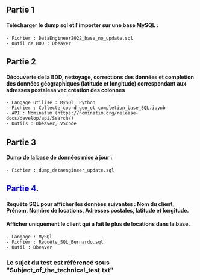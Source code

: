 ## **Partie 1**  
#### Télécharger le dump sql et l'importer sur une base MySQL :  
    - Fichier : DataEngineer2022_base_no_update.sql
    - Outil de BDD : Dbeaver 
  
## **Partie 2**  
#### Découverte de la BDD, nettoyage, corrections des données et completion des données géographiques (latitude et longitude) correspondant aux adresses postalesa vec création des colonnes  
    - Langage utilisé : MySQl, Python
    - Fichier : Collecte_coord_geo_et completion_base_SQL.ipynb
    - API : Nominatim (https://nominatim.org/release-docs/develop/api/Search/)
    - Outils : Dbeaver, VScode
  
## **Partie 3**  
#### Dump de la base de données mise à jour :  
    - Fichier : dump_dataengineer_update.sql

  
## <span style="color:blue">**Partie 4**</span>.  
#### Requête SQL pour afficher les données suivantes : Nom du client, Prénom, Nombre de locations, Adresses postales, latitude et longitude.
#### Afficher uniquement le client qui a fait le plus de locations dans la base.  
    - Langage : MySQl
    - Fichier : Requête_SQL_Bernardo.sql
    - Outil : Dbeaver 

  
    
### Le sujet du test est référencé sous "Subject_of_the_technical_test.txt"
